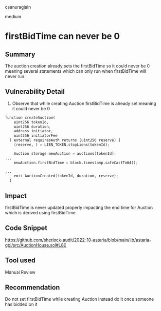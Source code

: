 csanuragjain

medium

# firstBidTime can never be 0

## Summary
The auction creation already sets the firstBidTime so it could never be 0 meaning several statements which can only run when firstBidTime will never run

## Vulnerability Detail
1. Observe that while creating Auction firstBidTime is already set meaning it could never be 0

```python
function createAuction(
    uint256 tokenId,
    uint256 duration,
    address initiator,
    uint256 initiatorFee
  ) external requiresAuth returns (uint256 reserve) {
    (reserve, ) = LIEN_TOKEN.stopLiens(tokenId);

    Auction storage newAuction = auctions[tokenId];
...
    newAuction.firstBidTime = block.timestamp.safeCastTo64();

...
    emit AuctionCreated(tokenId, duration, reserve);
  }
```

## Impact
firstBidTime is never updated properly impacting the end time for Auction which is derived using firstBidTime

## Code Snippet
https://github.com/sherlock-audit/2022-10-astaria/blob/main/lib/astaria-gpl/src/AuctionHouse.sol#L80

## Tool used
Manual Review

## Recommendation
Do not set firstBidTime while creating Auction instead do it once someone has bidded on it